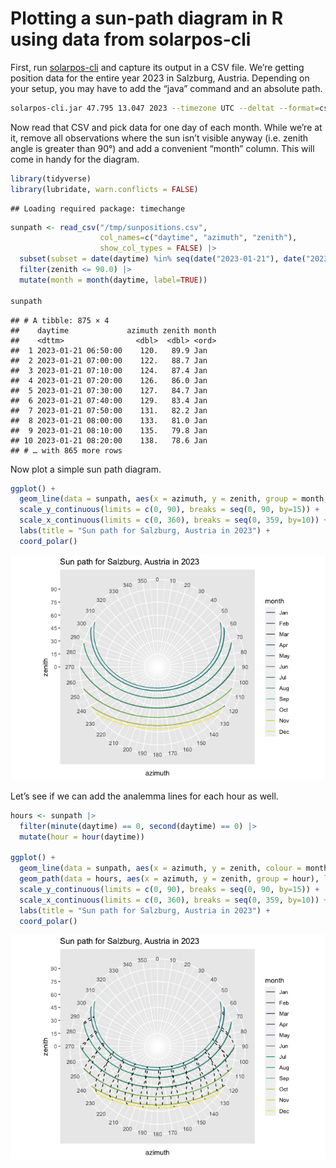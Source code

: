 Plotting a sun-path diagram in R using data from solarpos-cli
================

First, run [solarpos-cli](https://github.com/KlausBrunner/solarpos-cli)
and capture its output in a CSV file. We’re getting position data for
the entire year 2023 in Salzburg, Austria. Depending on your setup, you
may have to add the “java” command and an absolute path.

``` sh
solarpos-cli.jar 47.795 13.047 2023 --timezone UTC --deltat --format=csv position --step=600 > /tmp/sunpositions.csv
```

Now read that CSV and pick data for one day of each month. While we’re
at it, remove all observations where the sun isn’t visible anyway
(i.e. zenith angle is greater than 90°) and add a convenient “month”
column. This will come in handy for the diagram.

``` r
library(tidyverse)
library(lubridate, warn.conflicts = FALSE)
```

    ## Loading required package: timechange

``` r
sunpath <- read_csv("/tmp/sunpositions.csv", 
                    col_names=c("daytime", "azimuth", "zenith"), 
                    show_col_types = FALSE) |> 
  subset(subset = date(daytime) %in% seq(date("2023-01-21"), date("2023-12-21"), "months")) |> 
  filter(zenith <= 90.0) |>
  mutate(month = month(daytime, label=TRUE))

sunpath
```

    ## # A tibble: 875 × 4
    ##    daytime             azimuth zenith month
    ##    <dttm>                <dbl>  <dbl> <ord>
    ##  1 2023-01-21 06:50:00    120.   89.9 Jan  
    ##  2 2023-01-21 07:00:00    122.   88.7 Jan  
    ##  3 2023-01-21 07:10:00    124.   87.4 Jan  
    ##  4 2023-01-21 07:20:00    126.   86.0 Jan  
    ##  5 2023-01-21 07:30:00    127.   84.7 Jan  
    ##  6 2023-01-21 07:40:00    129.   83.4 Jan  
    ##  7 2023-01-21 07:50:00    131.   82.2 Jan  
    ##  8 2023-01-21 08:00:00    133.   81.0 Jan  
    ##  9 2023-01-21 08:10:00    135.   79.8 Jan  
    ## 10 2023-01-21 08:20:00    138.   78.6 Jan  
    ## # … with 865 more rows

Now plot a simple sun path diagram.

``` r
ggplot() + 
  geom_line(data = sunpath, aes(x = azimuth, y = zenith, group = month, colour = month)) + 
  scale_y_continuous(limits = c(0, 90), breaks = seq(0, 90, by=15)) + 
  scale_x_continuous(limits = c(0, 360), breaks = seq(0, 359, by=10)) +
  labs(title = "Sun path for Salzburg, Austria in 2023") +
  coord_polar()
```

![](sunpath_files/figure-gfm/unnamed-chunk-3-1.png)<!-- -->

Let’s see if we can add the analemma lines for each hour as well.

``` r
hours <- sunpath |>
  filter(minute(daytime) == 0, second(daytime) == 0) |>
  mutate(hour = hour(daytime))

ggplot() + 
  geom_line(data = sunpath, aes(x = azimuth, y = zenith, colour = month)) + 
  geom_path(data = hours, aes(x = azimuth, y = zenith, group = hour), linetype = "dashed") +
  scale_y_continuous(limits = c(0, 90), breaks = seq(0, 90, by=15)) + 
  scale_x_continuous(limits = c(0, 360), breaks = seq(0, 359, by=10)) +
  labs(title = "Sun path for Salzburg, Austria in 2023") +
  coord_polar()
```

![](sunpath_files/figure-gfm/unnamed-chunk-4-1.png)<!-- -->
